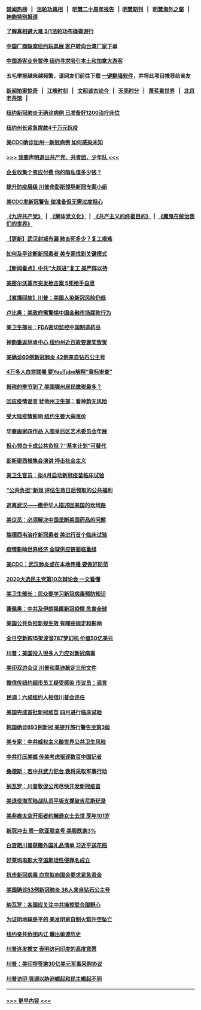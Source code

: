 #### [禁闻热榜](热点新闻.md?=0)  &nbsp;&nbsp;|&nbsp;&nbsp; [法轮功真相](https://github.com/gfw-breaker/truth/blob/master/README.md?=0) &nbsp;&nbsp;|&nbsp;&nbsp; [明慧二十周年报告](https://github.com/gfw-breaker/mh-reports/blob/master/README.md?=0) &nbsp;&nbsp;|&nbsp;&nbsp;[明慧期刊](https://github.com/gfw-breaker/mh-qikan) &nbsp;&nbsp;|&nbsp;&nbsp; [明慧海外之窗](https://github.com/gfw-breaker/mh-news/blob/master/README.md?=0) &nbsp;&nbsp;|&nbsp;&nbsp; [神韵特别报道](https://github.com/gfw-breaker/mh-news/blob/master/shenyun.md?=0)
#### [了解真相避大难  3/1法轮功布碌崙游行](../pages/nsc412/n11899501.md?t=02272131) 
#### [中国厂商缺席纽约玩具展  客户转向台湾厂家下单](../pages/nsc412/n11899505.md?t=02272131) 
#### [中国游客业务暂停  纽约寻求吸引本土和加拿大游客](../pages/nsc412/n11899492.md?t=02272131) 
#### 五毛举报越来越频繁，请网友们前往下载 [一键翻墙软件](https://github.com/gfw-breaker/ssr-accounts)，并将此项目推荐给亲友
#### [新闻拍案惊奇](https://github.com/gfw-breaker/banned-news/blob/master/pages/link4.md) &nbsp;&nbsp;|&nbsp;&nbsp; [江峰时刻](https://github.com/gfw-breaker/banned-news/blob/master/pages/link4.md) &nbsp;&nbsp;|&nbsp;&nbsp; [文昭谈古论今](https://github.com/gfw-breaker/banned-news/blob/master/pages/link4.md) &nbsp;&nbsp;|&nbsp;&nbsp; [天亮时分](https://github.com/gfw-breaker/banned-news/blob/master/pages/link4.md) &nbsp;&nbsp;|&nbsp;&nbsp; [萧茗看世界](https://github.com/gfw-breaker/banned-news/blob/master/pages/link4.md) &nbsp;&nbsp;|&nbsp;&nbsp; [北京老茶馆](https://github.com/gfw-breaker/banned-news/blob/master/pages/link4.md) &nbsp;&nbsp;|&nbsp;&nbsp; 
#### [纽约新冠肺炎无确诊病例  已准备好1200治疗床位](../pages/nsc412/n11899474.md?t=02272131) 
#### [纽约州长紧急拨款4千万元抗疫](../pages/nsc412/n11899477.md?t=02272131) 
#### [美CDC确诊加州一新冠病例 如何感染未知](../pages/nsc412/n11899165.md?t=02272131) 
#### [>>> 我要声明退出共产党、共青团、少年队 <<<](https://github.com/begood0513/goodnews/blob/master/quit/letter.md) 
#### [企业收集个资应付费 你的隐私值多少钱？](../pages/nsc412/n11898097.md?t=02272131) 
#### [提升防疫层级 川普命彭斯领导新冠专案小组](../pages/nsc412/n11898934.md?t=02272131) 
#### [美CDC发新冠警告 做准备但无需过度担心](../pages/nsc412/n11898923.md?t=02272131) 
#### [《九评共产党》](https://github.com/begood0513/9ping.md/blob/master/README.md) &nbsp;|&nbsp; [《解体党文化》](../../../../jtdwh.md/blob/master/README.md)  &nbsp;|&nbsp; [《共产主义的终极目的》](../../../../gczydzjmd.md/blob/master/README.md) &nbsp;|&nbsp; [《魔鬼在统治我们的世界》](../../../../mgztzwmdsj.md/blob/master/README.md) 
#### [【更新】武汉封城有漏 肺炎死多少？复工艰难](../pages/nsc412/n11890652.md?t=02272131) 
#### [如何及早诊断新冠患者 美专家找到关键模式](../pages/nsc412/n11898626.md?t=02272131) 
#### [【新闻看点】中共“大跃进”复工 美严阵以待](../pages/nsc412/n11898221.md?t=02272131) 
#### [美密尔沃基市突发枪击案 5死枪手自戕](../pages/nsc412/n11898687.md?t=02272131) 
#### [【直播回放】川普：美国人染新冠风险仍低](../pages/nsc412/n11898088.md?t=02272131) 
#### [卢比奥：美政府需警惕中国金融市场腐败行为](../pages/nsc412/n11898327.md?t=02272131) 
#### [美卫生部长：FDA密切监控中国制造药品](../pages/nsc412/n11898231.md?t=02272131) 
#### [神韵重返林肯中心 纽约州近百政要褒奖致贺](../pages/nsc412/n11893366.md?t=02272131) 
#### [美确诊60例新冠肺炎 42例来自钻石公主号](../pages/nsc412/n11898098.md?t=02272131) 
#### [4万多人白宫联署 要YouTube解释“黄标审查”](../pages/nsc412/n11897803.md?t=02272131) 
#### [报税的季节到了 美国哪州居民缴税最多？](../pages/nsc412/n11897626.md?t=02272131) 
#### [回应疫情谣言 犹他州卫生部：看神韵无风险](../pages/nsc412/n11896078.md?t=02272131) 
#### [受大陆疫情影响  纽约生姜大蒜涨价](../pages/nsc412/n11896485.md?t=02272131) 
#### [华裔画家四作品  入围皇后区艺术委员会年展](../pages/nsc412/n11896497.md?t=02272131) 
#### [担心领白卡成公共负担？“基本计划”可替代](../pages/nsc412/n11896478.md?t=02272131) 
#### [彭斯密西根集会演讲 抨击社会主义](../pages/nsc412/n11896543.md?t=02272131) 
#### [美卫生官员：拟4月启动新冠疫苗临床试验](../pages/nsc412/n11896357.md?t=02272131) 
#### [“公共负担”新规  评估生效日后领取的公共福利](../pages/nsc412/n11893847.md?t=02272131) 
#### [逃离武汉——撤侨华人描述回美国的坎坷路](../pages/nsc412/n11895897.md?t=02272131) 
#### [美议员：必须解决中国垄断美国药品的问题](../pages/nsc412/n11895991.md?t=02272131) 
#### [瑞德西韦治疗新冠患者 美进行首个临床试验](../pages/nsc412/n11895845.md?t=02272131) 
#### [疫情影响世界经济 全球供应链面临重组](../pages/nsc412/n11895634.md?t=02272131) 
#### [美CDC：武汉肺炎或在本地传播 要做好防范](../pages/nsc412/n11895597.md?t=02272131) 
#### [2020大选民主党第10次辩论会 一文看懂](../pages/nsc412/n11895486.md?t=02272131) 
#### [美卫生部长：民众要学习新冠病毒预防知识](../pages/nsc412/n11895308.md?t=02272131) 
#### [蓬佩奥：中共及伊朗隐匿新冠疫情 危害全球](../pages/nsc412/n11895492.md?t=02272131) 
#### [美国公共负担新规生效 有哪些规定和影响](../pages/nsc412/n11893866.md?t=02272131) 
#### [全日空新购15架波音787梦幻机 价值50亿美元](../pages/nsc412/n11895154.md?t=02272131) 
#### [川普：美国投入很多人力应对新冠病毒](../pages/nsc412/n11894977.md?t=02272131) 
#### [美印双边会议 川普和莫迪敲定三份文件](../pages/nsc412/n11894247.md?t=02272131) 
#### [微信传纽约超市员工疑受感染  市议员：谣言](../pages/nsc412/n11893861.md?t=02272131) 
#### [民调：六成纽约人相信川普会连任](../pages/nsc412/n11893884.md?t=02272131) 
#### [美国完成首批新冠疫苗 四月进行临床试验](../pages/nsc412/n11893526.md?t=02272131) 
#### [韩国确诊893例新冠 美提升旅行警告至第3级](../pages/nsc412/n11893662.md?t=02272131) 
#### [美专家：中共威权主义酿世界公共卫生风险](../pages/nsc412/n11893474.md?t=02272131) 
#### [中共打压美媒 传美考虑驱逐数百中国记者](../pages/nsc412/n11893178.md?t=02272131) 
#### [桑德斯：若中共武力犯台 我将采取军事行动](../pages/nsc412/n11893282.md?t=02272131) 
#### [纳瓦罗：川普敦促公司尽快开发新冠疫苗](../pages/nsc412/n11893211.md?t=02272131) 
#### [美退役海军陆战队员平板支撑破吉尼斯纪录](../pages/nsc412/n11893022.md?t=02272131) 
#### [美非裔太空开拓者约翰逊女士去世 享年101岁](../pages/nsc412/n11892917.md?t=02272131) 
#### [新冠冲击 周一欧亚股哀号 美股跌逾3%](../pages/nsc412/n11892648.md?t=02272131) 
#### [白宫晒川普获赠外国礼品清单 习近平送花瓶](../pages/nsc412/n11892985.md?t=02272131) 
#### [好莱坞电影大亨温斯坦性侵罪名成立](../pages/nsc412/n11892907.md?t=02272131) 
#### [抗击新冠病毒 白宫拟向国会要求紧急资金](../pages/nsc412/n11892943.md?t=02272131) 
#### [美国确诊53例新冠肺炎 36人来自钻石公主号](../pages/nsc412/n11892877.md?t=02272131) 
#### [纳瓦罗：各国应关注中共操控联合国野心](../pages/nsc412/n11892856.md?t=02272131) 
#### [为证明地球是平的 美发明家自制火箭升空坠亡](../pages/nsc412/n11892645.md?t=02272131) 
#### [纽约亲共侨团内讧 爆出偷渡历史](../pages/nsc412/n11891235.md?t=02272131) 
#### [川普连发推文 表明访问印度的高度意愿](../pages/nsc412/n11891927.md?t=02272131) 
#### [川普：美印将签逾30亿美元军事采购协议](../pages/nsc412/n11892494.md?t=02272131) 
#### [川普访印 强调以胁迫崛起和民主崛起不同](../pages/nsc412/n11891855.md?t=02272131) 

----
#### [ >>> 更早内容 <<< ](../indexes/nsc412-earlier.md)
